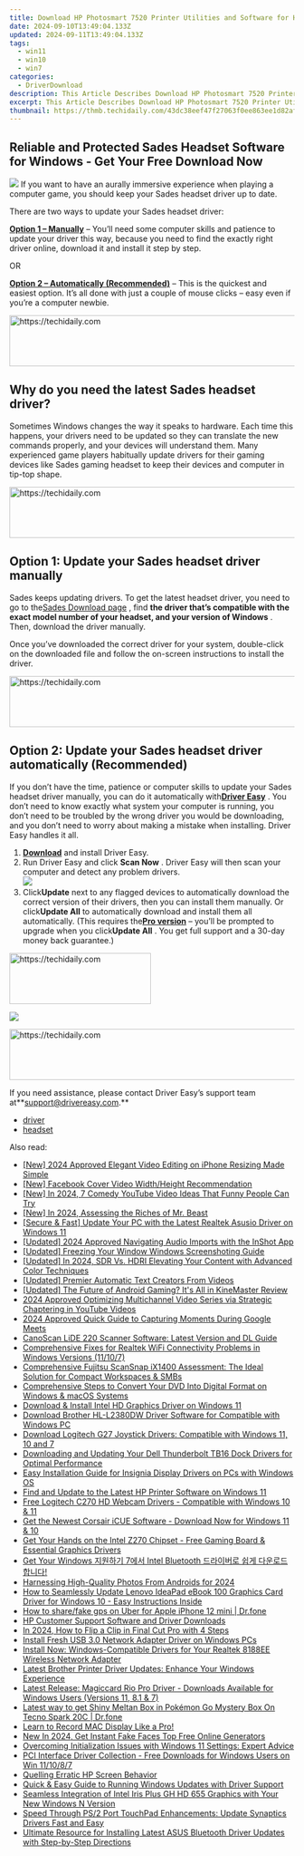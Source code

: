 ```yaml
---
title: Download HP Photosmart 7520 Printer Utilities and Software for Hassle-Free Setup
date: 2024-09-10T13:49:04.133Z
updated: 2024-09-11T13:49:04.133Z
tags:
  - win11
  - win10
  - win7
categories:
  - DriverDownload
description: This Article Describes Download HP Photosmart 7520 Printer Utilities and Software for Hassle-Free Setup
excerpt: This Article Describes Download HP Photosmart 7520 Printer Utilities and Software for Hassle-Free Setup
thumbnail: https://thmb.techidaily.com/43dc38eef47f27063f0ee863ee1d82afec185562726cc3d8ded22c5ffb968132.jpg
---
```


## Reliable and Protected Sades Headset Software for Windows - Get Your Free Download Now

![](https://images.drivereasy.com/wp-content/uploads/2018/08/img_5b71678f255d5.jpg) If you want to have an aurally immersive experience when playing a computer game, you should keep your Sades headset driver up to date.

There are two ways to update your Sades headset driver:

[**Option 1 – Manually**](https://tools.techidaily.com/drivereasy/download/) – You’ll need some computer skills and patience to update your driver this way, because you need to find the exactly right driver online, download it and install it step by step.

OR

[**Option 2 – Automatically (Recommended)**](https://www.drivereasy.com/knowledge/sades-headset-drivers-download-and-install-for-windows/#o2) – This is the quickest and easiest option. It’s all done with just a couple of mouse clicks – easy even if you’re a computer newbie.





<!-- affiliate ads begin -->
<a href="https://ephamedtechinc.pxf.io/c/5597632/2120863/26400?prodsku=Mercury" target="_top" id="2120863">
  <img src="//a.impactradius-go.com/display-ad/26400-2120863" border="0" alt="https://techidaily.com" width="728" height="90"/>
</a>
<img height="0" width="0" src="https://ephamedtechinc.pxf.io/i/5597632/2120863/26400?prodsku=Mercury" style="position:absolute;visibility:hidden;" border="0" />
<!-- affiliate ads end -->




## Why do you need the latest Sades headset driver?

 Sometimes Windows changes the way it speaks to hardware. Each time this happens, your drivers need to be updated so they can translate the new commands properly, and your devices will understand them. Many experienced game players habitually update drivers for their gaming devices like Sades gaming headset to keep their devices and computer in tip-top shape.





<!-- affiliate ads begin -->
<a href="https://ephamedtechinc.pxf.io/c/5597632/2136617/26400" target="_top" id="2136617">
  <img src="//a.impactradius-go.com/display-ad/26400-2136617" border="0" alt="https://techidaily.com" width="728" height="90"/>
</a>
<img height="0" width="0" src="https://ephamedtechinc.pxf.io/i/5597632/2136617/26400" style="position:absolute;visibility:hidden;" border="0" />
<!-- affiliate ads end -->




## Option 1: Update your Sades headset driver manually

 Sades keeps updating drivers. To get the latest headset driver, you need to go to the[Sades Download page](http://www.sades.co.id/pages/download-driver/) , find **the driver that’s compatible with the exact model number of your headset, and your version of Windows** . Then, download the driver manually.

 Once you’ve downloaded the correct driver for your system, double-click on the downloaded file and follow the on-screen instructions to install the driver.





<!-- affiliate ads begin -->
<a href="https://ephamedtechinc.pxf.io/c/5597632/2137225/26400" target="_top" id="2137225">
  <img src="//a.impactradius-go.com/display-ad/26400-2137225" border="0" alt="https://techidaily.com" width="728" height="90"/>
</a>
<img height="0" width="0" src="https://ephamedtechinc.pxf.io/i/5597632/2137225/26400" style="position:absolute;visibility:hidden;" border="0" />
<!-- affiliate ads end -->




## Option 2: Update your Sades headset driver automatically (Recommended)

 If you don’t have the time, patience or computer skills to update your Sades headset  driver manually, you can do it automatically with[**Driver Easy**](https://tools.techidaily.com/drivereasy/download/) .  You don’t need to know exactly what system your computer is running, you don’t need to be troubled by the wrong driver you would be downloading, and you don’t need to worry about making a mistake when installing. Driver Easy handles it all.

1. [**Download**](https://tools.techidaily.com/drivereasy/download/) and install Driver Easy.
2. Run Driver Easy and click **Scan Now** . Driver Easy will then scan your computer and detect any problem drivers.  
![](https://images.drivereasy.com/wp-content/uploads/2018/08/img_5b74f20c0ba94.jpg)
3. Click**Update** next to any flagged devices to automatically download the correct version of their drivers, then you can install them manually. Or click**Update All** to automatically download and install them all automatically. (This requires the[**Pro version**](https://tools.techidaily.com/drivereasy/download/) – you’ll be prompted to upgrade when you click**Update All** . You get full support and a 30-day money back guarantee.)  




<!-- affiliate ads begin -->
<a href="https://aligracehair.sjv.io/c/5597632/2115930/19272" target="_top" id="2115930">
  <img src="//a.impactradius-go.com/display-ad/19272-2115930" border="0" alt="https://techidaily.com" width="250" height="90"/>
</a>
<img height="0" width="0" src="https://aligracehair.sjv.io/i/5597632/2115930/19272" style="position:absolute;visibility:hidden;" border="0" />
<!-- affiliate ads end -->




![](https://images.drivereasy.com/wp-content/uploads/2018/08/img_5b765bdf120da.jpg)





<!-- affiliate ads begin -->
<a href="https://unicoeye.pxf.io/c/5597632/2134229/18498" target="_top" id="2134229">
  <img src="//a.impactradius-go.com/display-ad/18498-2134229" border="0" alt="https://techidaily.com" width="728" height="90"/>
</a>
<img height="0" width="0" src="https://unicoeye.pxf.io/i/5597632/2134229/18498" style="position:absolute;visibility:hidden;" border="0" />
<!-- affiliate ads end -->




 If you need assistance, please contact Driver Easy’s support team at**<support@drivereasy.com>.**

* [driver](https://tools.techidaily.com/drivereasy/download/)
* [headset](https://tools.techidaily.com/drivereasy/download/)

<ins class="adsbygoogle"
     style="display:block"
     data-ad-format="autorelaxed"
     data-ad-client="ca-pub-7571918770474297"
     data-ad-slot="1223367746"></ins>



<ins class="adsbygoogle"
     style="display:block"
     data-ad-client="ca-pub-7571918770474297"
     data-ad-slot="8358498916"
     data-ad-format="auto"
     data-full-width-responsive="true"></ins>

<span class="atpl-alsoreadstyle">Also read:</span>
<div><ul>
<li><a href="https://vp-tips.techidaily.com/new-2024-approved-elegant-video-editing-on-iphone-resizing-made-simple/"><u>[New] 2024 Approved  Elegant Video Editing on iPhone  Resizing Made Simple</u></a></li>
<li><a href="https://facebook-clips.techidaily.com/new-facebook-cover-video-widthheight-recommendation/"><u>[New] Facebook Cover Video Width/Height Recommendation</u></a></li>
<li><a href="https://youtube-data.techidaily.com/n-2024-7-comedy-youtube-video-ideas-that-funny-people-can-try/"><u>[New] In 2024, 7 Comedy YouTube Video Ideas That Funny People Can Try</u></a></li>
<li><a href="https://facebook-record-videos.techidaily.com/new-in-2024-assessing-the-riches-of-mr-beast/"><u>[New] In 2024, Assessing the Riches of Mr. Beast</u></a></li>
<li><a href="https://driver-download.techidaily.com/secure-and-fast-update-your-pc-with-the-latest-realtek-asusio-driver-on-windows-11/"><u>[Secure & Fast] Update Your PC with the Latest Realtek Asusio Driver on Windows 11</u></a></li>
<li><a href="https://fox-direct.techidaily.com/updated-2024-approved-navigating-audio-imports-with-the-inshot-app/"><u>[Updated] 2024 Approved  Navigating Audio Imports with the InShot App</u></a></li>
<li><a href="https://screen-sharing-recording.techidaily.com/updated-freezing-your-window-windows-screenshoting-guide/"><u>[Updated] Freezing Your Window  Windows Screenshoting Guide</u></a></li>
<li><a href="https://fox-http.techidaily.com/updated-in-2024-sdr-vs-hdri-elevating-your-content-with-advanced-color-techniques/"><u>[Updated] In 2024, SDR Vs. HDRI  Elevating Your Content with Advanced Color Techniques</u></a></li>
<li><a href="https://facebook-record-videos.techidaily.com/updated-premier-automatic-text-creators-from-videos/"><u>[Updated] Premier Automatic Text Creators From Videos</u></a></li>
<li><a href="https://some-approaches.techidaily.com/updated-the-future-of-android-gaming-its-all-in-kinemaster-review/"><u>[Updated] The Future of Android Gaming? It's All in KineMaster Review</u></a></li>
<li><a href="https://youtube-lab.techidaily.com/approved-optimizing-multichannel-video-series-via-strategic-chaptering-in-youtube-videos/"><u>2024 Approved  Optimizing Multichannel Video Series via Strategic Chaptering in YouTube Videos</u></a></li>
<li><a href="https://digital-screen-recording.techidaily.com/2024-approved-quick-guide-to-capturing-moments-during-google-meets/"><u>2024 Approved  Quick Guide to Capturing Moments During Google Meets</u></a></li>
<li><a href="https://driver-download.techidaily.com/canoscan-lide-220-scanner-software-latest-version-and-dl-guide/"><u>CanoScan LiDE 220 Scanner Software: Latest Version and DL Guide</u></a></li>
<li><a href="https://driver-download.techidaily.com/comprehensive-fixes-for-realtek-wifi-connectivity-problems-in-windows-versions-11107/"><u>Comprehensive Fixes for Realtek WiFi Connectivity Problems in Windows Versions (11/10/7)</u></a></li>
<li><a href="https://buynow-help.techidaily.com/comprehensive-fujitsu-scansnap-ix1400-assessment-the-ideal-solution-for-compact-workspaces-and-smbs/"><u>Comprehensive Fujitsu ScanSnap iX1400 Assessment: The Ideal Solution for Compact Workspaces & SMBs</u></a></li>
<li><a href="https://discover-exclusive.techidaily.com/comprehensive-steps-to-convert-your-dvd-into-digital-format-on-windows-and-macos-systems/"><u>Comprehensive Steps to Convert Your DVD Into Digital Format on Windows & macOS Systems</u></a></li>
<li><a href="https://driver-download.techidaily.com/download-and-install-intel-hd-graphics-driver-on-windows-11/"><u>Download & Install Intel HD Graphics Driver on Windows 11</u></a></li>
<li><a href="https://driver-download.techidaily.com/download-brother-hl-l2380dw-driver-software-for-compatible-with-windows-pc/"><u>Download Brother HL-L2380DW Driver Software for Compatible with Windows PC</u></a></li>
<li><a href="https://driver-download.techidaily.com/download-logitech-g27-joystick-drivers-compatible-with-windows-11-10-and-7/"><u>Download Logitech G27 Joystick Drivers: Compatible with Windows 11, 10 and 7</u></a></li>
<li><a href="https://driver-download.techidaily.com/downloading-and-updating-your-dell-thunderbolt-tb16-dock-drivers-for-optimal-performance/"><u>Downloading and Updating Your Dell Thunderbolt TB16 Dock Drivers for Optimal Performance</u></a></li>
<li><a href="https://driver-download.techidaily.com/easy-installation-guide-for-insignia-display-drivers-on-pcs-with-windows-os/"><u>Easy Installation Guide for Insignia Display Drivers on PCs with Windows OS</u></a></li>
<li><a href="https://driver-download.techidaily.com/find-and-update-to-the-latest-hp-printer-software-on-windows-11/"><u>Find and Update to the Latest HP Printer Software on Windows 11</u></a></li>
<li><a href="https://driver-download.techidaily.com/free-logitech-c270-hd-webcam-drivers-compatible-with-windows-10-and-11/"><u>Free Logitech C270 HD Webcam Drivers - Compatible with Windows 10 & 11</u></a></li>
<li><a href="https://driver-download.techidaily.com/get-the-newest-corsair-icue-software-download-now-for-windows-11-and-10/"><u>Get the Newest Corsair iCUE Software - Download Now for Windows 11 & 10</u></a></li>
<li><a href="https://driver-download.techidaily.com/get-your-hands-on-the-intel-z270-chipset-free-gaming-board-and-essential-graphics-drivers/"><u>Get Your Hands on the Intel Z270 Chipset - Free Gaming Board & Essential Graphics Drivers</u></a></li>
<li><a href="https://driver-download.techidaily.com/get-your-windows-7-intel-bluetooth/"><u>Get Your Windows 지원하기 7에서 Intel Bluetooth 드라이버로 쉽게 다운로드합니다!</u></a></li>
<li><a href="https://fox-glue.techidaily.com/harnessing-high-quality-photos-from-androids-for-2024/"><u>Harnessing High-Quality Photos From Androids for 2024</u></a></li>
<li><a href="https://driver-download.techidaily.com/how-to-seamlessly-update-lenovo-ideapad-ebook-100-graphics-card-driver-for-windows-10-easy-instructions-inside/"><u>How to Seamlessly Update Lenovo IdeaPad eBook 100 Graphics Card Driver for Windows 10 - Easy Instructions Inside</u></a></li>
<li><a href="https://fake-location.techidaily.com/how-to-sharefake-gps-on-uber-for-apple-iphone-12-mini-drfone-by-drfone-virtual-ios/"><u>How to share/fake gps on Uber for Apple iPhone 12 mini | Dr.fone</u></a></li>
<li><a href="https://driver-download.techidaily.com/hp-customer-support-software-and-driver-downloads/"><u>HP Customer Support Software and Driver Downloads</u></a></li>
<li><a href="https://ai-vdieo-software.techidaily.com/in-2024-how-to-flip-a-clip-in-final-cut-pro-with-4-steps/"><u>In 2024, How to Flip a Clip in Final Cut Pro with 4 Steps</u></a></li>
<li><a href="https://driver-download.techidaily.com/install-fresh-usb-30-network-adapter-driver-on-windows-pcs/"><u>Install Fresh USB 3.0 Network Adapter Driver on Windows PCs</u></a></li>
<li><a href="https://driver-download.techidaily.com/install-now-windows-compatible-drivers-for-your-realtek-8188ee-wireless-network-adapter/"><u>Install Now: Windows-Compatible Drivers for Your Realtek 8188EE Wireless Network Adapter</u></a></li>
<li><a href="https://driver-download.techidaily.com/latest-brother-printer-driver-updates-enhance-your-windows-experience/"><u>Latest Brother Printer Driver Updates: Enhance Your Windows Experience</u></a></li>
<li><a href="https://hardware-updates.techidaily.com/latest-release-magiccard-rio-pro-driver-downloads-available-for-windows-users-versions-11-81-and-7/"><u>Latest Release: Magiccard Rio Pro Driver - Downloads Available for Windows Users (Versions 11, 8.1 & 7)</u></a></li>
<li><a href="https://android-pokemon-go.techidaily.com/latest-way-to-get-shiny-meltan-box-in-pokemon-go-mystery-box-on-tecno-spark-20c-drfone-by-drfone-virtual-android/"><u>Latest way to get Shiny Meltan Box in Pokémon Go Mystery Box On Tecno Spark 20C | Dr.fone</u></a></li>
<li><a href="https://remote-screen-capture.techidaily.com/1715701234308-learn-to-record-mac-display-like-a-pro/"><u>Learn to Record MAC Display Like a Pro!</u></a></li>
<li><a href="https://smart-video-editing.techidaily.com/new-in-2024-get-instant-fake-faces-top-free-online-generators/"><u>New In 2024, Get Instant Fake Faces Top Free Online Generators</u></a></li>
<li><a href="https://common-error.techidaily.com/overcoming-initialization-issues-with-windows-11-settings-expert-advice/"><u>Overcoming Initialization Issues with Windows 11 Settings: Expert Advice</u></a></li>
<li><a href="https://driver-download.techidaily.com/pci-interface-driver-collection-free-downloads-for-windows-users-on-win-111087/"><u>PCI Interface Driver Collection - Free Downloads for Windows Users on Win 11/10/8/7</u></a></li>
<li><a href="https://network-issues.techidaily.com/quelling-erratic-hp-screen-behavior/"><u>Quelling Erratic HP Screen Behavior</u></a></li>
<li><a href="https://driver-download.techidaily.com/quick-and-easy-guide-to-running-windows-updates-with-driver-support/"><u>Quick & Easy Guide to Running Windows Updates with Driver Support</u></a></li>
<li><a href="https://driver-download.techidaily.com/seamless-integration-of-intel-iris-plus-gh-hd-655-graphics-with-your-new-windows-n-version/"><u>Seamless Integration of Intel Iris Plus GH HD 655 Graphics with Your New Windows N Version</u></a></li>
<li><a href="https://driver-download.techidaily.com/speed-through-ps2-port-touchpad-enhancements-update-synaptics-drivers-fast-and-easy/"><u>Speed Through PS/2 Port TouchPad Enhancements: Update Synaptics Drivers Fast and Easy</u></a></li>
<li><a href="https://driver-download.techidaily.com/ultimate-resource-for-installing-latest-asus-bluetooth-driver-updates-with-step-by-step-directions/"><u>Ultimate Resource for Installing Latest ASUS Bluetooth Driver Updates with Step-by-Step Directions</u></a></li>
</ul></div>
